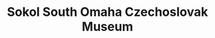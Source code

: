 ---
layout: repo
title: "Sokol South Omaha Czechoslovak Museum"
id: 11470
permalink: repos/11470/
---